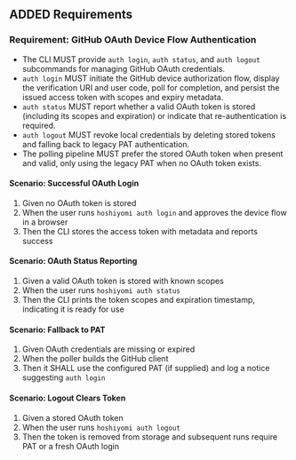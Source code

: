 ## ADDED Requirements
### Requirement: GitHub OAuth Device Flow Authentication
- The CLI MUST provide `auth login`, `auth status`, and `auth logout` subcommands for managing GitHub OAuth credentials.
- `auth login` MUST initiate the GitHub device authorization flow, display the verification URI and user code, poll for completion, and persist the issued access token with scopes and expiry metadata.
- `auth status` MUST report whether a valid OAuth token is stored (including its scopes and expiration) or indicate that re-authentication is required.
- `auth logout` MUST revoke local credentials by deleting stored tokens and falling back to legacy PAT authentication.
- The polling pipeline MUST prefer the stored OAuth token when present and valid, only using the legacy PAT when no OAuth token exists.

#### Scenario: Successful OAuth Login
1. Given no OAuth token is stored
2. When the user runs `hoshiyomi auth login` and approves the device flow in a browser
3. Then the CLI stores the access token with metadata and reports success

#### Scenario: OAuth Status Reporting
1. Given a valid OAuth token is stored with known scopes
2. When the user runs `hoshiyomi auth status`
3. Then the CLI prints the token scopes and expiration timestamp, indicating it is ready for use

#### Scenario: Fallback to PAT
1. Given OAuth credentials are missing or expired
2. When the poller builds the GitHub client
3. Then it SHALL use the configured PAT (if supplied) and log a notice suggesting `auth login`

#### Scenario: Logout Clears Token
1. Given a stored OAuth token
2. When the user runs `hoshiyomi auth logout`
3. Then the token is removed from storage and subsequent runs require PAT or a fresh OAuth login
